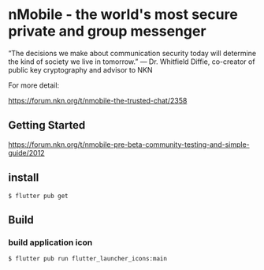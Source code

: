 # nMobile - the world's most secure private and group messenger

“The decisions we make about communication security today will determine the kind of society we live in tomorrow.”
                                 — Dr. Whitfield Diffie, co-creator of public key cryptography and advisor to NKN


For more detail: 

https://forum.nkn.org/t/nmobile-the-trusted-chat/2358



## Getting Started

https://forum.nkn.org/t/nmobile-pre-beta-community-testing-and-simple-guide/2012


## install
```
$ flutter pub get
```

## Build

### build application icon
```
$ flutter pub run flutter_launcher_icons:main
```
